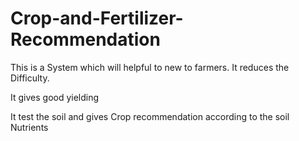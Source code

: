 # Crop-and-Fertilizer-Recommendation
This is a System which will helpful to new to farmers. It reduces the Difficulty.

It gives good yielding

It test the soil and gives Crop recommendation according to the soil Nutrients 
